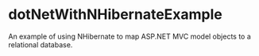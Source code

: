 dotNetWithNHibernateExample
===========================

An example of using NHibernate to map ASP.NET MVC model objects to a relational database.

